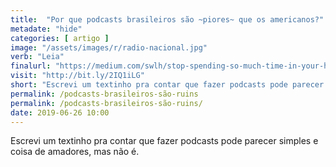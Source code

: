 ```yaml
---
title:  "Por que podcasts brasileiros são ~piores~ que os americanos?"
metadate: "hide"
categories: [ artigo ]
image: "/assets/images/r/radio-nacional.jpg"
verb: "Leia"
finalurl: "https://medium.com/swlh/stop-spending-so-much-time-in-your-head-76b62942f878"
visit: "http://bit.ly/2IQ1iLG"
short: "Escrevi um textinho pra contar que fazer podcasts pode parecer simples e coisa de amadores, mas não é."
permalink: /podcasts-brasileiros-são-ruins
permalink: /podcasts-brasileiros-são-ruins/
date: 2019-06-26 10:00
---
```

Escrevi um textinho pra contar que fazer podcasts pode parecer simples e coisa de amadores, mas não é.